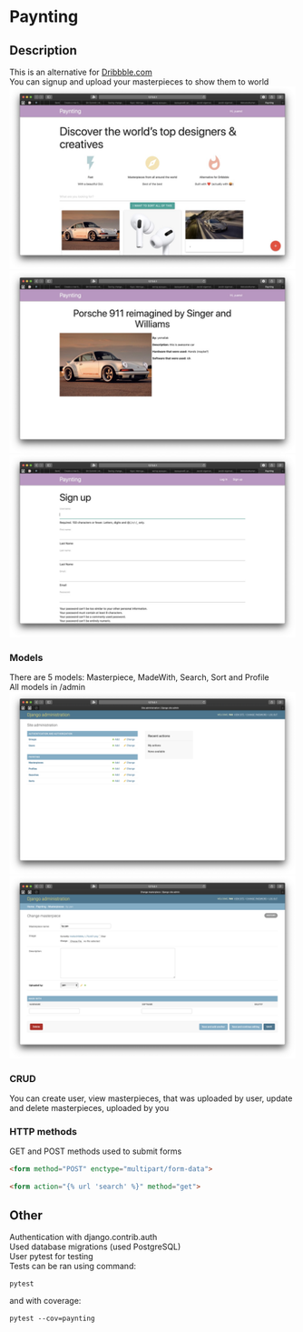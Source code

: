 # Paynting

## Description
This is an alternative for [Dribbble.com](https://dribbble.com)  
You can signup and upload your masterpieces to show them to world  
![alt text](screenshots/main_page.png)  
![alt text](screenshots/masterpiece_detail_page.png)  
![alt text](screenshots/sign_up_page.png)  

### Models
There are 5 models: Masterpiece, MadeWith, Search, Sort and Profile  
All models in /admin  
![alt text](screenshots/admin_page.png)  
![alt text](screenshots/admin_change_masterpiece_page.png)  


### CRUD
You can create user, view masterpieces, that was uploaded by user, update and delete masterpieces, uploaded by you

### HTTP methods
GET and POST methods used to submit forms  

```html
<form method="POST" enctype="multipart/form-data">
```

```html
<form action="{% url 'search' %}" method="get">
```

## Other
Authentication with django.contrib.auth  
Used database migrations (used PostgreSQL)  
User pytest for testing  
Tests can be ran using command:  
```shell script
pytest
```  
and with coverage:   
```shell script
pytest --cov=paynting
```
